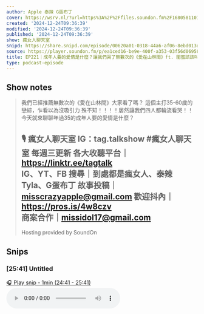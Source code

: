 ```yaml
---
author: Apple 泰辣 G蛋布丁
cover: https://wsrv.nl/?url=https%3A%2F%2Ffiles.soundon.fm%2F1680581101271-a81a0241-430d-4a4c-9bb7-bba7343f05ac.jpeg&w=200&h=200
created: '2024-12-24T09:36:39'
modified: '2024-12-24T09:36:39'
published: '2024-12-24T09:36:39'
show: 瘋女人聊天室
snipd: https://share.snipd.com/episode/00620a01-0318-44a6-af06-8ebd013d36ba
source: https://player.soundon.fm/p/ea1ced16-be9e-400f-a353-03f56d06958b/episodes/9de1fef6-49cb-47d6-a761-0284e19fc56c
title: EP221｜成年人要的愛情是什麼？讓我們哭了無數次的《愛在山林間》ft. 閨蜜該該叫 阿該
type: podcast-episode
---
```



## Show notes
> 我們已經推薦無數次的《愛在山林間》大家看了嗎？ 
> 這個主打35-60歲的戀綜，乍看以為沒吸引力 
> 殊不知！！！！居然讓我們四人都輪流看哭！！ 
> 今天就來聊聊年過35的成年人要的愛情是什麼？ 
> 
> 🎙️ 
> 瘋女人聊天室 IG：tag.talkshow 
> \#瘋女人聊天室 每週三更新 
> 各大收聽平台｜ https://linktr.ee/tagtalk  
> IG、YT、FB 搜尋｜到處都是瘋女人、泰辣 Tyla、G蛋布丁 
> 故事投稿｜misscrazyapple@gmail.com 
> 歡迎抖內｜ https://pros.is/4w8czv  
> 商案合作｜missidol17@gmail.com 
> -- 
> Hosting provided by  SoundOn

## Snips
### [25:41] Untitled
[🎧 Play snip - 1min️ (24:41 - 25:41)](https://share.snipd.com/snip/ddf27fc8-424e-4def-a11e-1a46d18d7afd)
<audio controls> <source src="https://track.fstry.me/p/tx2rshhk/rss.soundon.fm/rssf/ea1ced16-be9e-400f-a353-03f56d06958b/feedurl/9de1fef6-49cb-47d6-a761-0284e19fc56c/rssFileVip.mp3?timestamp=1735079585531#t=24:41,25:41"> </audio>
